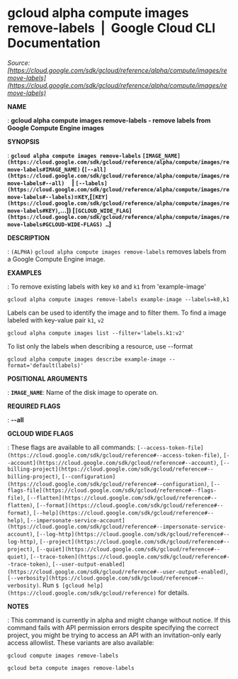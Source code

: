 # gcloud alpha compute images remove-labels  |  Google Cloud CLI Documentation

*Source: [https://cloud.google.com/sdk/gcloud/reference/alpha/compute/images/remove-labels](https://cloud.google.com/sdk/gcloud/reference/alpha/compute/images/remove-labels)*

**NAME**

: **gcloud alpha compute images remove-labels - remove labels from Google Compute Engine images**

**SYNOPSIS**

: **`gcloud alpha compute images remove-labels` `[IMAGE_NAME](https://cloud.google.com/sdk/gcloud/reference/alpha/compute/images/remove-labels#IMAGE_NAME)` (`[--all](https://cloud.google.com/sdk/gcloud/reference/alpha/compute/images/remove-labels#--all)`     | `[--labels](https://cloud.google.com/sdk/gcloud/reference/alpha/compute/images/remove-labels#--labels)`=`KEY`,[`[KEY](https://cloud.google.com/sdk/gcloud/reference/alpha/compute/images/remove-labels#KEY)`,…]) [`[GCLOUD_WIDE_FLAG](https://cloud.google.com/sdk/gcloud/reference/alpha/compute/images/remove-labels#GCLOUD-WIDE-FLAGS) …`]**

**DESCRIPTION**

: `(ALPHA)` `gcloud alpha compute images remove-labels`
removes labels from a Google Compute Engine image.

**EXAMPLES**

: To remove existing labels with key ``k0`` and
``k1`` from 'example-image'

```
gcloud alpha compute images remove-labels example-image --labels=k0,k1
```

Labels can be used to identify the image and to filter them. To find a image
labeled with key-value pair ``k1``,
``v2``

```
gcloud alpha compute images list --filter='labels.k1:v2'
```

To list only the labels when describing a resource, use --format

```
gcloud alpha compute images describe example-image --format='default(labels)'
```

**POSITIONAL ARGUMENTS**

: **`IMAGE_NAME`**:
Name of the disk image to operate on.

**REQUIRED FLAGS**

: **--all**

**GCLOUD WIDE FLAGS**

: These flags are available to all commands: `[--access-token-file](https://cloud.google.com/sdk/gcloud/reference#--access-token-file)`,
`[--account](https://cloud.google.com/sdk/gcloud/reference#--account)`, `[--billing-project](https://cloud.google.com/sdk/gcloud/reference#--billing-project)`,
`[--configuration](https://cloud.google.com/sdk/gcloud/reference#--configuration)`,
`[--flags-file](https://cloud.google.com/sdk/gcloud/reference#--flags-file)`,
`[--flatten](https://cloud.google.com/sdk/gcloud/reference#--flatten)`, `[--format](https://cloud.google.com/sdk/gcloud/reference#--format)`, `[--help](https://cloud.google.com/sdk/gcloud/reference#--help)`, `[--impersonate-service-account](https://cloud.google.com/sdk/gcloud/reference#--impersonate-service-account)`,
`[--log-http](https://cloud.google.com/sdk/gcloud/reference#--log-http)`,
`[--project](https://cloud.google.com/sdk/gcloud/reference#--project)`, `[--quiet](https://cloud.google.com/sdk/gcloud/reference#--quiet)`, `[--trace-token](https://cloud.google.com/sdk/gcloud/reference#--trace-token)`, `[--user-output-enabled](https://cloud.google.com/sdk/gcloud/reference#--user-output-enabled)`,
`[--verbosity](https://cloud.google.com/sdk/gcloud/reference#--verbosity)`.
Run `$ [gcloud help](https://cloud.google.com/sdk/gcloud/reference)` for details.

**NOTES**

: This command is currently in alpha and might change without notice. If this
command fails with API permission errors despite specifying the correct project,
you might be trying to access an API with an invitation-only early access
allowlist. These variants are also available:

```
gcloud compute images remove-labels
```

```
gcloud beta compute images remove-labels
```